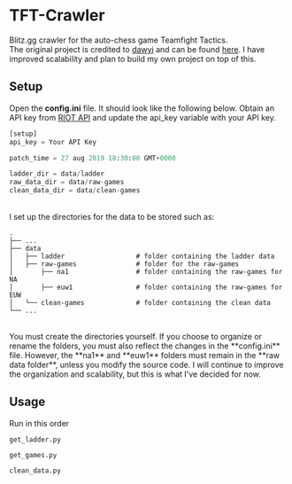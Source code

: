 # TFT-Crawler
Blitz.gg crawler for the auto-chess game Teamfight Tactics. <br/>
The original project is credited to [dawyi](https://github.com/dawyi/) and can be found [here](https://github.com/dawyi/TFT-Crawler).
I have improved scalability and plan to build my own project on top of this.

## Setup
Open the **config.ini** file. It should look like the following below.
Obtain an API key from [RIOT API](https://developer.riotgames.com/) and update the api_key variable with your API key.

```python
[setup]
api_key = Your API Key

patch_time = 27 aug 2019 18:30:00 GMT+0000

ladder_dir = data/ladder
raw_data_dir = data/raw-games
clean_data_dir = data/clean-games
```
<br/>I set up the directories for the data to be stored such as:
```
.
├── ...
├── data
│   ├── ladder                  # folder containing the ladder data
│   ├── raw-games               # folder for the raw-games
│       ├── na1                 # folder containing the raw-games for NA
│       ├── euw1                # folder containing the raw-games for EUW
│   └── clean-games             # folder containing the clean data
└── ...
```
<br/>
You must create the directories yourself. If you choose to organize or rename the folders, you must also reflect the changes in the **config.ini** file. However, the **na1** and **euw1** folders must remain in the **raw data folder**, unless you modify the source code. I will continue to improve the organization and scalability, but this is what I've decided for now.

## Usage
Run in this order
```
get_ladder.py
```
```
get_games.py
```
```
clean_data.py
```
